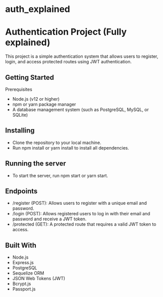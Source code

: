 # auth_explained

# Authentication Project (Fully explained)
This project is a simple authentication system that allows users to register, login, and access protected routes using JWT authentication.

## Getting Started
Prerequisites
* Node.js (v12 or higher)
* npm or yarn package manager
* A database management system (such as PostgreSQL, MySQL, or SQLite)

## Installing
* Clone the repository to your local machine.
* Run npm install or yarn install to install all dependencies.

## Running the server
* To start the server, run npm start or yarn start.

## Endpoints
* /register (POST): Allows users to register with a unique email and password.
* /login (POST): Allows registered users to log in with their email and password and receive a JWT token.
* /protected (GET): A protected route that requires a valid JWT token to access.

## Built With
* Node.js
* Express.js
* PostgreSQL
* Sequelize ORM
* JSON Web Tokens (JWT)
* Bcrypt.js
* Passport.js
